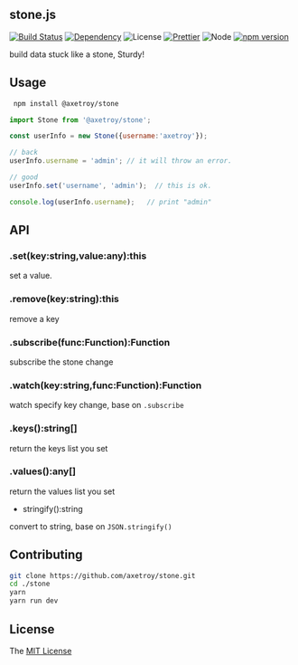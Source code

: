 ## stone.js

[![Build Status](https://travis-ci.org/axetroy/stone.svg?branch=master)](https://travis-ci.org/axetroy/stone)
[![Dependency](https://david-dm.org/axetroy/stone.svg)](https://david-dm.org/axetroy/stone)
![License](https://img.shields.io/badge/license-MIT-green.svg)
[![Prettier](https://img.shields.io/badge/Code%20Style-Prettier-green.svg)](https://github.com/prettier/prettier)
![Node](https://img.shields.io/badge/node-%3E=6.0-blue.svg?style=flat-square)
[![npm version](https://badge.fury.io/js/stone.svg)](https://badge.fury.io/js/stone)
 
build data stuck like a stone, Sturdy!
 
## Usage

```bash
 npm install @axetroy/stone
```
 
```javascript
import Stone from '@axetroy/stone';

const userInfo = new Stone({username:'axetroy'});

// back
userInfo.username = 'admin'; // it will throw an error.

// good
userInfo.set('username', 'admin');  // this is ok.

console.log(userInfo.username);   // print "admin"
```

## API

### .set(key:string,value:any):this

set a value.

### .remove(key:string):this

remove a key

### .subscribe(func:Function):Function

subscribe the stone change

### .watch(key:string,func:Function):Function

watch specify key change, base on ``.subscribe``

### .keys():string[]

return the keys list you set

### .values():any[]

return the values list you set

- stringify():string

convert to string, base on ``JSON.stringify()``

## Contributing

```bash
git clone https://github.com/axetroy/stone.git
cd ./stone
yarn
yarn run dev
```

## License

The [MIT License](https://github.com/axetroy/stone/blob/master/LICENSE)